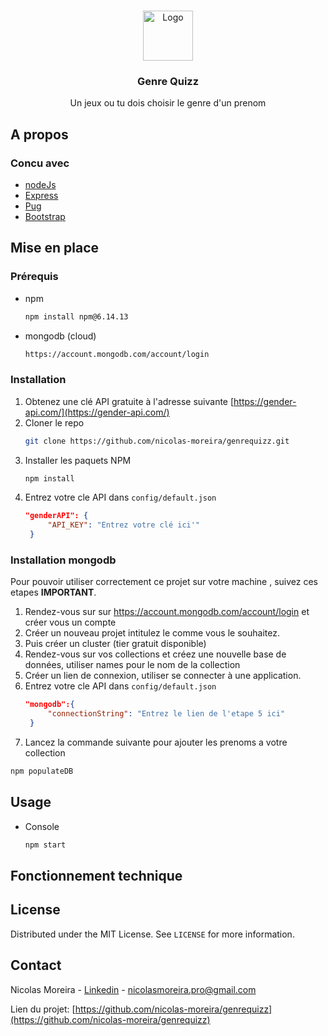 <!--
*** Thanks for checking out the Best-README-Template. If you have a suggestion
*** that would make this better, please fork the repo and create a pull request
*** or simply open an issue with the tag "enhancement".
*** Thanks again! Now go create something AMAZING! :D
-->

<!-- PROJECT LOGO -->
<br />
<p align="center">
  <a href="https://github.com/othneildrew/Best-README-Template">
    <img src="images/logo.png" alt="Logo" width="80" height="80">
  </a>

  <h3 align="center">Genre Quizz</h3>

  <p align="center">
    Un jeux ou tu dois choisir le genre d'un prenom
</p>


<!-- ABOUT THE PROJECT -->
## A propos


### Concu avec

* [nodeJs](https://nodejs.org/)
* [Express](https://expressjs.com/)
* [Pug](https://pugjs.org/)
* [Bootstrap](https://getbootstrap.com)

## Mise en place



### Prérequis

* npm
  ```sh
  npm install npm@6.14.13
  ```

* mongodb (cloud)
  ```sh
  https://account.mongodb.com/account/login
  ```

### Installation

1. Obtenez une clé API gratuite à l'adresse suivante [https://gender-api.com/](https://gender-api.com/)
2. Cloner le repo
   ```sh
   git clone https://github.com/nicolas-moreira/genrequizz.git
   ```
3. Installer les paquets NPM
   ```sh
   npm install
   ```
4. Entrez votre cle API dans `config/default.json`
   ```json
   "genderAPI": {
        "API_KEY": "Entrez votre clé ici'"
    }
   ```

### Installation mongodb

Pour pouvoir utiliser correctement ce projet sur votre machine , suivez ces etapes **IMPORTANT**.

1. Rendez-vous sur sur https://account.mongodb.com/account/login et créer vous un compte
2. Créer un nouveau projet intitulez le comme vous le souhaitez.
3. Puis créer un cluster (tier gratuit disponible)
4. Rendez-vous sur vos collections et créez une nouvelle base de données, utiliser names pour le nom de la collection
5. Créer un lien de connexion, utiliser se connecter à une application.
6. Entrez votre cle API dans `config/default.json`
   ```json
   "mongodb":{
        "connectionString": "Entrez le lien de l'etape 5 ici"
    }
   ```
7. Lancez la commande suivante pour ajouter les prenoms a votre collection
  ```sh
  npm populateDB
  ```
  
## Usage

* Console
  ```sh
  npm start
  ```
## Fonctionnement technique

<!-- LICENSE -->
## License

Distributed under the MIT License. See `LICENSE` for more information.


<!-- CONTACT -->
## Contact

Nicolas Moreira - [Linkedin](https://www.linkedin.com/in/nicolas-o-moreira/) - nicolasmoreira.pro@gmail.com

Lien du projet: [https://github.com/nicolas-moreira/genrequizz](https://github.com/nicolas-moreira/genrequizz)
